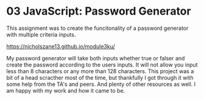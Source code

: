 # 03 JavaScript: Password Generator
This assignment was to create the funcitonality of a password generator with multiple criteria inputs. 

https://nicholszane13.github.io/module3ku/

My password generator will take both inputs whether true or falser and create the password according to the users inputs. It will not allow you input less than 8 characters or any more than 128 characters. This project was a bit of a head scracther most of the time, but thankfully I got through it with some help from the TA's and peers. And plenty of other resources as well. I am happy with my work and how it came to be. 